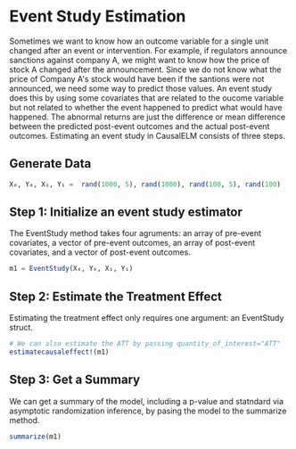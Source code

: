 # Event Study Estimation
Sometimes we want to know how an outcome variable for a single unit changed after an event 
or intervention. For example, if regulators announce sanctions against company A, we might 
want to know how the price of stock A changed after the announcement. Since we do not know
what the price of Company A's stock would have been if the santions were not announced, we
need some way to predict those values. An event study does this by using some covariates 
that are related to the oucome variable but not related to whether the event happened to 
predict what would have happened. The abnormal returns are just the difference or mean 
difference between the predicted post-event outcomes and the actual post-event outcomes. 
Estimating an event study in CausalELM consists of three steps.

## Generate Data
```julia
X₀, Y₀, X₁, Y₁ =  rand(1000, 5), rand(1000), rand(100, 5), rand(100)
```

## Step 1: Initialize an event study estimator
The EventStudy method takes four agruments: an array of pre-event covariates, a vector of 
pre-event outcomes, an array of post-event covariates, and a vector of post-event outcomes.
```julia
m1 = EventStudy(X₀, Y₀, X₁, Y₁)
```

## Step 2: Estimate the Treatment Effect
Estimating the treatment effect only requires one argument: an EventStudy struct.
```julia
# We can also estimate the ATT by passing quantity_of_interest="ATT"
estimatecausaleffect!(m1)
```

## Step 3: Get a Summary
We can get a summary of the model, including a p-value and statndard via asymptotic 
randomization inference, by pasing the model to the summarize method.
```julia
summarize(m1)
```